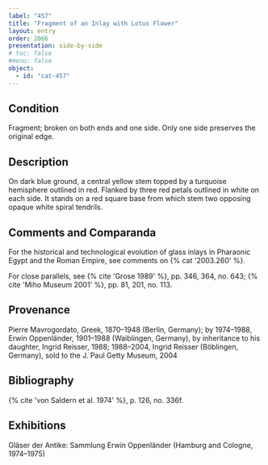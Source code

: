 ```yaml
---
label: "457"
title: "Fragment of an Inlay with Lotus Flower"
layout: entry
order: 2066
presentation: side-by-side
# toc: false
#menu: false 
object:
  - id: "cat-457"
---
```


## Condition

Fragment; broken on both ends and one side. Only one side preserves the original edge.

## Description

On dark blue ground, a central yellow stem topped by a turquoise hemisphere outlined in red. Flanked by three red petals outlined in white on each side. It stands on a red square base from which stem two opposing opaque white spiral tendrils.

## Comments and Comparanda

For the historical and technological evolution of glass inlays in Pharaonic Egypt and the Roman Empire, see comments on {% cat '2003.260' %}.

For close parallels, see {% cite 'Grose 1989' %}, pp. 346, 364, no. 643; {% cite 'Miho Museum 2001' %}, pp. 81, 201, no. 113.

## Provenance

Pierre Mavrogordato, Greek, 1870–1948 (Berlin, Germany); by 1974–1988, Erwin Oppenländer, 1901–1988 (Waiblingen, Germany), by inheritance to his daughter, Ingrid Reisser, 1988; 1988–2004, Ingrid Reisser (Böblingen, Germany), sold to the J. Paul Getty Museum, 2004

## Bibliography

{% cite 'von Saldern et al. 1974' %}, p. 126, no. 336f.

## Exhibitions

Gläser der Antike: Sammlung Erwin Oppenländer (Hamburg and Cologne, 1974–1975)